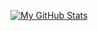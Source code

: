 [![My GitHub Stats](https://github-readme-stats.vercel.app/api?username=shahnazi2002&theme=react&custom_title=My+GitHub+Stats&hide=prs,issues,contribs&show_icons=true)](https://github.com/shahnazi2002)
